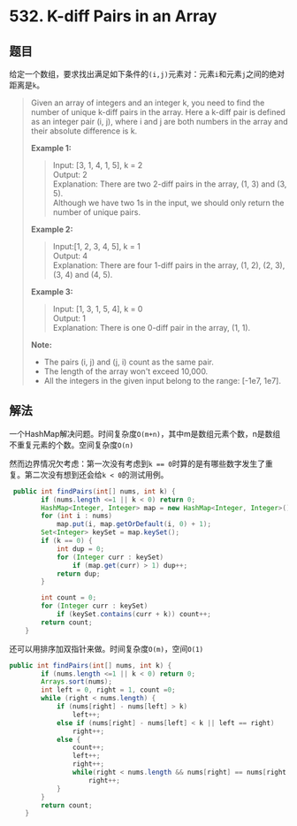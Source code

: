 # 532. K-diff Pairs in an Array

## 题目

给定一个数组，要求找出满足如下条件的`(i,j)`元素对：元素`i`和元素`j`之间的绝对距离是`k`。

>Given an array of integers and an integer k, you need to find the number of unique k-diff pairs in the array. Here a k-diff pair is defined as an integer pair (i, j), where i and j are both numbers in the array and their absolute difference is k.
>
>**Example 1:**
>
>>Input: [3, 1, 4, 1, 5], k = 2  
>>Output: 2  
>>Explanation: There are two 2-diff pairs in the array, (1, 3) and (3, 5).  
Although we have two 1s in the input, we should only return the number of unique pairs.
>
>**Example 2:**
>>
>>Input:[1, 2, 3, 4, 5], k = 1  
>>Output: 4  
>>Explanation: There are four 1-diff pairs in the array, (1, 2), (2, 3), (3, 4) and (4, 5).
>
>**Example 3:**
>
>>Input: [1, 3, 1, 5, 4], k = 0  
>>Output: 1  
>>Explanation: There is one 0-diff pair in the array, (1, 1).
>
>**Note:**
>
> - The pairs (i, j) and (j, i) count as the same pair.
> - The length of the array won't exceed 10,000.
> - All the integers in the given input belong to the range: [-1e7, 1e7].

## 解法

一个HashMap解决问题。时间复杂度`O(m+n)`，其中m是数组元素个数，n是数组不重复元素的个数。空间复杂度`O(n)`

然而边界情况欠考虑：第一次没有考虑到`k == 0`时算的是有哪些数字发生了重复。第二次没有想到还会给`k < 0`的测试用例。

```java
 public int findPairs(int[] nums, int k) {
        if (nums.length <=1 || k < 0) return 0;
        HashMap<Integer, Integer> map = new HashMap<Integer, Integer>();
        for (int i : nums)
            map.put(i, map.getOrDefault(i, 0) + 1);
        Set<Integer> keySet = map.keySet();
        if (k == 0) {
            int dup = 0;
            for (Integer curr : keySet)
                if (map.get(curr) > 1) dup++;
            return dup;
        }

        int count = 0;
        for (Integer curr : keySet)
            if (keySet.contains(curr + k)) count++;
        return count;
    }
```

还可以用排序加双指针来做。时间复杂度`O(m)`，空间`O(1)`

```java
public int findPairs(int[] nums, int k) {
        if (nums.length <=1 || k < 0) return 0;
        Arrays.sort(nums);
        int left = 0, right = 1, count =0;
        while (right < nums.length) {
            if (nums[right] - nums[left] > k)
                left++;
            else if (nums[right] - nums[left] < k || left == right)
                right++;
            else {
                count++;
                left++;
                right++;
                while(right < nums.length && nums[right] == nums[right - 1])
                    right++;
            }
        }
        return count;
    }
```
